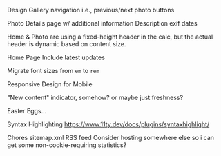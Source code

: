 Design
  Gallery navigation
    i.e., previous/next photo buttons

  Photo Details page w/ additional information
    Description
    exif dates

  Home & Photo are using a fixed-height header in the calc, but the actual header is dynamic based on content size.

  Home Page
    Include latest updates

  Migrate font sizes from `em` to `rem`

  Responsive Design for Mobile

  "New content" indicator, somehow?
    or maybe just freshness?

  Easter Eggs...

  Syntax Highlighting
    https://www.11ty.dev/docs/plugins/syntaxhighlight/

Chores
  sitemap.xml
  RSS feed
  Consider hosting somewhere else so i can get some non-cookie-requiring statistics?